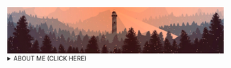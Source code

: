 <picture>
 <source media="(prefers-color-scheme: dark)" srcset="/lighthouse.png">
 <source media="(prefers-color-scheme: light)" srcset="/lighthouse.png">
 <img alt="lighthouse-image" src="/lighthouse.png"></img>
</picture>

<details>
 <summary>ABOUT ME (CLICK HERE)</summary>

<div id="wrap" align="center">

<div id="innerWrap" align="left">    


# Topics
+ [Brief info](https://github.com/Ivsmcrew#brief-info) 
+ [Technology stack](https://github.com/Ivsmcrew#technology-stack)
+ [About me](https://github.com/Ivsmcrew#about-me)
+ [Contacts](https://github.com/Ivsmcrew#contacts)
  
---

### Brief info
* name: **Valeryy**
* birth: **20.06.98**
* direction: **WEB-development(frontend)**
* experience: **1 year**
* english: **A2+**
* international passport: **yes**
* willing to relocate: **yes**

---

### Technology stack
* HTML5, CSS3, SASS
* JavaScript ES6, NodeJS
* GIT, GitHub
* VS Code, IntelliJ IDEA
* Eslint, Webpack
* Adobe Photoshop, Figma
* BEM 

---

### About me

Hello everyone, my name is Valery and I am a qualified design engineer in the field of mechanical engineering. Graduated from BSTU "VOENMEH" in the city of St. Petersburg in the field of rocket science. However, since 2022, I have been working hard in the direction of software development. I started to show interest in programming from the 3rd year, modulating simple processes in the Matlab environment. After graduating from the university, I had and still have many programmer friends, so the opportunity to plunge into the IT world often turned up. 

Currently focused on front-end web development. On my own, thanks to YouTube and web tutorials, I studied technologies such as git, ide, css, sass, JS (core concepts and web components), and some auxiliary instruments like webpack and eslint. In February 2023, I learned about RS school from a friend. That one helped me structure knowledge and implement several projects (in my repositories). I hope to get a job as a web  frontend developer, then level up to a full stack. In some future I plan to get a higher education in the field of artificial intelligence. However, this is already quite distant plans ...

---

https://www.codewars.com/users/ivsmcrew/badges/large

### Contacts

<a href="mailto:ivsmcrew@gmail.com" title="ivsmcrew@gmail.com"><img src="/icon2.png" width="70" height="70"></img></a> 
<a href="https://t.me/IVS_M" title="https://t.me/IVS_M"><img src="/icon1.png" width="70" height="70"></img></a> 
<a href="https://vk.com/son_of_korzh" title="https://vk.com/son_of_korzh"><img src="/icon3.png" width="70" height="70"></img></a> 

---

<picture>
 <source media="(prefers-color-scheme: dark)" srcset="https://static-cdn.jtvnw.net/jtv_user_pictures/f316931b-ee90-48fe-8bf5-17845086f0e3-profile_banner-480.png">
 <source media="(prefers-color-scheme: light)" srcset="https://static-cdn.jtvnw.net/jtv_user_pictures/f316931b-ee90-48fe-8bf5-17845086f0e3-profile_banner-480.png">
 <img alt="YOUR-ALT-TEXT" src="https://static-cdn.jtvnw.net/jtv_user_pictures/f316931b-ee90-48fe-8bf5-17845086f0e3-profile_banner-480.png">
</picture>

> *Колизей — странное место. Одни там бьются насмерть, пока другие за этим наблюдают. В чём смысл этих тёмных обычаев?*
</details>
</div>
</div>
